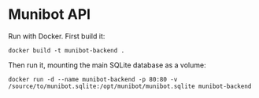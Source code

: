 # Munibot API

Run with Docker. First build it:

    docker build -t munibot-backend .

Then run it, mounting the main SQLite database as a volume: 

    docker run -d --name munibot-backend -p 80:80 -v /source/to/munibot.sqlite:/opt/munibot/munibot.sqlite munibot-backend
